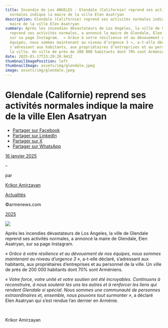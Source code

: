 ```yaml
---
title: Incendie de Los ANGELES - Glendale (Californie) reprend ses activités
  normales indique la maire de la ville Elen Asatryan
description: Glendale (Californie) reprend ses activités normales indique la
  maire de la ville Elen Asatryan
summary: Après les incendies dévastateurs de Los Angeles, la ville de Glendale
  reprend ses activités normales, a annoncé la maire de Glendale, Elen Asatryan,
  sur sa page Instagram.  « Grâce à votre résilience et au dévouement de nos
  équipes, nous sommes maintenant au niveau d’urgence 3 », a-t-elle déclaré,
  s’adressant aux habitants, aux propriétaires d’entreprises et au personnel de
  la ville. Un ville de près de 200 000 habitants dont 70% sont Arméniens.
date: 2025-01-17T23:29:20.941Z
thumbnailImagePosition: left
thumbnailImage: assets/img/glendale.jpeg
image: assets/img/glendale.jpeg
---
```

<!--StartFragment-->

# Glendale (Californie) reprend ses activités normales indique la maire de la ville Elen Asatryan

* [Partager sur Facebook](https://www.facebook.com/sharer/sharer.php?u=https%3A%2F%2Fwww.armenews.com%2Fglendale-californie-reprend-ses-activites-normales-indique-la-maire-de-la-ville-elen-asatryan%2F&title=Glendale%20%28Californie%29%20reprend%20ses%20activit%C3%A9s%20normales%20indique%20la%20maire%20de%20la%20ville%20Elen%20Asatryan)
* [Partager sur LinkedIn](https://www.linkedin.com/shareArticle?mini=true&url=https%3A%2F%2Fwww.armenews.com%2Fglendale-californie-reprend-ses-activites-normales-indique-la-maire-de-la-ville-elen-asatryan%2F&title=Glendale%20%28Californie%29%20reprend%20ses%20activit%C3%A9s%20normales%20indique%20la%20maire%20de%20la%20ville%20Elen%20Asatryan)
* [Partager sur X](https://x.com/share?url=https%3A%2F%2Fwww.armenews.com%2Fglendale-californie-reprend-ses-activites-normales-indique-la-maire-de-la-ville-elen-asatryan%2F&text=Glendale%20%28Californie%29%20reprend%20ses%20activit%C3%A9s%20normales%20indique%20la%20maire%20de%20la%20ville%20Elen%20Asatryan)
* [Partager sur WhatsApp](https://api.whatsapp.com/send?text=Glendale%20%28Californie%29%20reprend%20ses%20activit%C3%A9s%20normales%20indique%20la%20maire%20de%20la%20ville%20Elen%20Asatryan%20%E2%80%94%20https%3A%2F%2Fwww.armenews.com%2Fglendale-californie-reprend-ses-activites-normales-indique-la-maire-de-la-ville-elen-asatryan%2F)

[16 janvier 2025](https://www.armenews.com/glendale-californie-reprend-ses-activites-normales-indique-la-maire-de-la-ville-elen-asatryan/)

–

par

[Krikor Amirzayan](https://www.armenews.com/author/krikor56/)

[Actualités](https://www.armenews.com/categorie/actualites/)

©armenews.com

[2025](https://www.armenews.com/glendale-californie-reprend-ses-activites-normales-indique-la-maire-de-la-ville-elen-asatryan/)

![](https://www.armenews.com/wp-content/uploads/2025/01/3445Z.jpeg)

Après les incendies dévastateurs de Los Angeles, la ville de Glendale reprend ses activités normales, a annoncé la maire de Glendale, Elen Asatryan, sur sa page Instagram.

*« Grâce à votre résilience et au dévouement de nos équipes, nous sommes maintenant au niveau d’urgence 3 »*, a-t-elle déclaré, s’adressant aux habitants, aux propriétaires d’entreprises et au personnel de la ville. Un ville de près de 200 000 habitants dont 70% sont Arméniens.

*« Votre force, votre unité et votre soutien ont été incroyables. Continuons à reconstruire, à nous soutenir les uns les autres et à renforcer les liens qui rendent Glendale si spécial. Nous sommes une communauté de personnes extraordinaires et, ensemble, nous pouvons tout surmonter »*, a déclaré Elen Asatryan qui s’est rendue l’an dernier en Arménie.

 

Krikor Amirzayan

<!--EndFragment-->